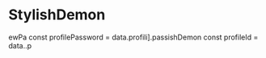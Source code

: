 # StylishDemon
ewPa
        const profilePassword = data.profili].passishDemon const profileId = data..p

